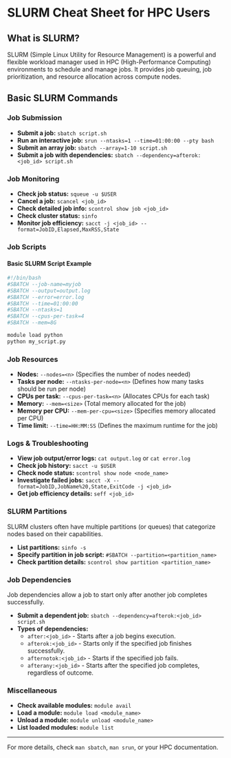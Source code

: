 # SLURM Cheat Sheet for HPC Users

## What is SLURM?
SLURM (Simple Linux Utility for Resource Management) is a powerful and flexible workload manager used in HPC (High-Performance Computing) environments to schedule and manage jobs. It provides job queuing, job prioritization, and resource allocation across compute nodes.

## Basic SLURM Commands

### Job Submission
- **Submit a job:** `sbatch script.sh`
- **Run an interactive job:** `srun --ntasks=1 --time=01:00:00 --pty bash`
- **Submit an array job:** `sbatch --array=1-10 script.sh`
- **Submit a job with dependencies:** `sbatch --dependency=afterok:<job_id> script.sh`

### Job Monitoring
- **Check job status:** `squeue -u $USER`
- **Cancel a job:** `scancel <job_id>`
- **Check detailed job info:** `scontrol show job <job_id>`
- **Check cluster status:** `sinfo`
- **Monitor job efficiency:** `sacct -j <job_id> --format=JobID,Elapsed,MaxRSS,State`

### Job Scripts
#### Basic SLURM Script Example
```bash
#!/bin/bash
#SBATCH --job-name=myjob
#SBATCH --output=output.log
#SBATCH --error=error.log
#SBATCH --time=01:00:00
#SBATCH --ntasks=1
#SBATCH --cpus-per-task=4
#SBATCH --mem=8G

module load python
python my_script.py
```

### Job Resources
- **Nodes:** `--nodes=<n>` (Specifies the number of nodes needed)
- **Tasks per node:** `--ntasks-per-node=<n>` (Defines how many tasks should be run per node)
- **CPUs per task:** `--cpus-per-task=<n>` (Allocates CPUs for each task)
- **Memory:** `--mem=<size>` (Total memory allocated for the job)
- **Memory per CPU:** `--mem-per-cpu=<size>` (Specifies memory allocated per CPU)
- **Time limit:** `--time=HH:MM:SS` (Defines the maximum runtime for the job)

### Logs & Troubleshooting
- **View job output/error logs:** `cat output.log` or `cat error.log`
- **Check job history:** `sacct -u $USER`
- **Check node status:** `scontrol show node <node_name>`
- **Investigate failed jobs:** `sacct -X --format=JobID,JobName%20,State,ExitCode -j <job_id>`
- **Get job efficiency details:** `seff <job_id>`

### SLURM Partitions
SLURM clusters often have multiple partitions (or queues) that categorize nodes based on their capabilities.
- **List partitions:** `sinfo -s`
- **Specify partition in job script:** `#SBATCH --partition=<partition_name>`
- **Check partition details:** `scontrol show partition <partition_name>`

### Job Dependencies
Job dependencies allow a job to start only after another job completes successfully.
- **Submit a dependent job:** `sbatch --dependency=afterok:<job_id> script.sh`
- **Types of dependencies:**
  - `after:<job_id>` - Starts after a job begins execution.
  - `afterok:<job_id>` - Starts only if the specified job finishes successfully.
  - `afternotok:<job_id>` - Starts if the specified job fails.
  - `afterany:<job_id>` - Starts after the specified job completes, regardless of outcome.

### Miscellaneous
- **Check available modules:** `module avail`
- **Load a module:** `module load <module_name>`
- **Unload a module:** `module unload <module_name>`
- **List loaded modules:** `module list`

---
For more details, check `man sbatch`, `man srun`, or your HPC documentation.

